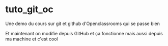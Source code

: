 # tuto_git_oc
Une demo du cours sur git et github d'Openclassrooms qui se passe bien

Et maintenant on modifie depuis GitHub et ça fonctionne 
mais aussi depuis ma machine et c'est cool
